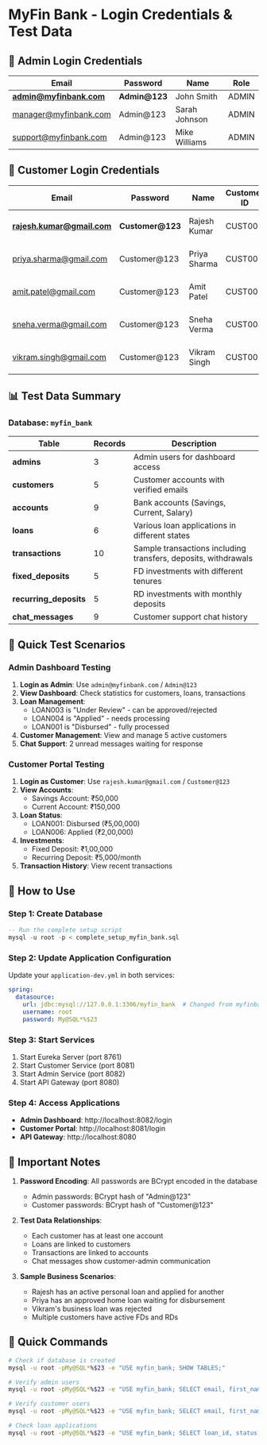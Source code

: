 # MyFin Bank - Login Credentials & Test Data

## 🔐 Admin Login Credentials

| Email | Password | Name | Role |
|-------|----------|------|------|
| **admin@myfinbank.com** | **Admin@123** | John Smith | ADMIN |
| manager@myfinbank.com | Admin@123 | Sarah Johnson | ADMIN |
| support@myfinbank.com | Admin@123 | Mike Williams | ADMIN |

## 👤 Customer Login Credentials

| Email | Password | Name | Customer ID | Account Balance |
|-------|----------|------|-------------|-----------------|
| **rajesh.kumar@gmail.com** | **Customer@123** | Rajesh Kumar | CUST001 | ₹200,000 (2 accounts) |
| priya.sharma@gmail.com | Customer@123 | Priya Sharma | CUST002 | ₹275,000 (2 accounts) |
| amit.patel@gmail.com | Customer@123 | Amit Patel | CUST003 | ₹100,000 (1 account) |
| sneha.verma@gmail.com | Customer@123 | Sneha Verma | CUST004 | ₹125,000 (2 accounts) |
| vikram.singh@gmail.com | Customer@123 | Vikram Singh | CUST005 | ₹750,000 (2 accounts) |

## 📊 Test Data Summary

### Database: `myfin_bank`

| Table | Records | Description |
|-------|---------|-------------|
| **admins** | 3 | Admin users for dashboard access |
| **customers** | 5 | Customer accounts with verified emails |
| **accounts** | 9 | Bank accounts (Savings, Current, Salary) |
| **loans** | 6 | Various loan applications in different states |
| **transactions** | 10 | Sample transactions including transfers, deposits, withdrawals |
| **fixed_deposits** | 5 | FD investments with different tenures |
| **recurring_deposits** | 5 | RD investments with monthly deposits |
| **chat_messages** | 9 | Customer support chat history |

## 🎯 Quick Test Scenarios

### Admin Dashboard Testing
1. **Login as Admin**: Use `admin@myfinbank.com` / `Admin@123`
2. **View Dashboard**: Check statistics for customers, loans, transactions
3. **Loan Management**: 
   - LOAN003 is "Under Review" - can be approved/rejected
   - LOAN004 is "Applied" - needs processing
   - LOAN001 is "Disbursed" - fully processed
4. **Customer Management**: View and manage 5 active customers
5. **Chat Support**: 2 unread messages waiting for response

### Customer Portal Testing
1. **Login as Customer**: Use `rajesh.kumar@gmail.com` / `Customer@123`
2. **View Accounts**: 
   - Savings Account: ₹50,000
   - Current Account: ₹150,000
3. **Loan Status**: 
   - LOAN001: Disbursed (₹5,00,000)
   - LOAN006: Applied (₹2,00,000)
4. **Investments**:
   - Fixed Deposit: ₹1,00,000
   - Recurring Deposit: ₹5,000/month
5. **Transaction History**: View recent transactions

## 🔧 How to Use

### Step 1: Create Database
```sql
-- Run the complete setup script
mysql -u root -p < complete_setup_myfin_bank.sql
```

### Step 2: Update Application Configuration
Update your `application-dev.yml` in both services:

```yaml
spring:
  datasource:
    url: jdbc:mysql://127.0.0.1:3306/myfin_bank  # Changed from myfinbank
    username: root
    password: My@SQL*%$23
```

### Step 3: Start Services
1. Start Eureka Server (port 8761)
2. Start Customer Service (port 8081)
3. Start Admin Service (port 8082)
4. Start API Gateway (port 8080)

### Step 4: Access Applications
- **Admin Dashboard**: http://localhost:8082/login
- **Customer Portal**: http://localhost:8081/login
- **API Gateway**: http://localhost:8080

## 📝 Important Notes

1. **Password Encoding**: All passwords are BCrypt encoded in the database
   - Admin passwords: BCrypt hash of "Admin@123"
   - Customer passwords: BCrypt hash of "Customer@123"

2. **Test Data Relationships**:
   - Each customer has at least one account
   - Loans are linked to customers
   - Transactions are linked to accounts
   - Chat messages show customer-admin communication

3. **Sample Business Scenarios**:
   - Rajesh has an active personal loan and applied for another
   - Priya has an approved home loan waiting for disbursement
   - Vikram's business loan was rejected
   - Multiple customers have active FDs and RDs

## 🚀 Quick Commands

```bash
# Check if database is created
mysql -u root -pMy@SQL*%$23 -e "USE myfin_bank; SHOW TABLES;"

# Verify admin users
mysql -u root -pMy@SQL*%$23 -e "USE myfin_bank; SELECT email, first_name, last_name FROM admins;"

# Verify customer users
mysql -u root -pMy@SQL*%$23 -e "USE myfin_bank; SELECT email, first_name, last_name, active FROM customers;"

# Check loan applications
mysql -u root -pMy@SQL*%$23 -e "USE myfin_bank; SELECT loan_id, status, requested_amount FROM loans;"
```
